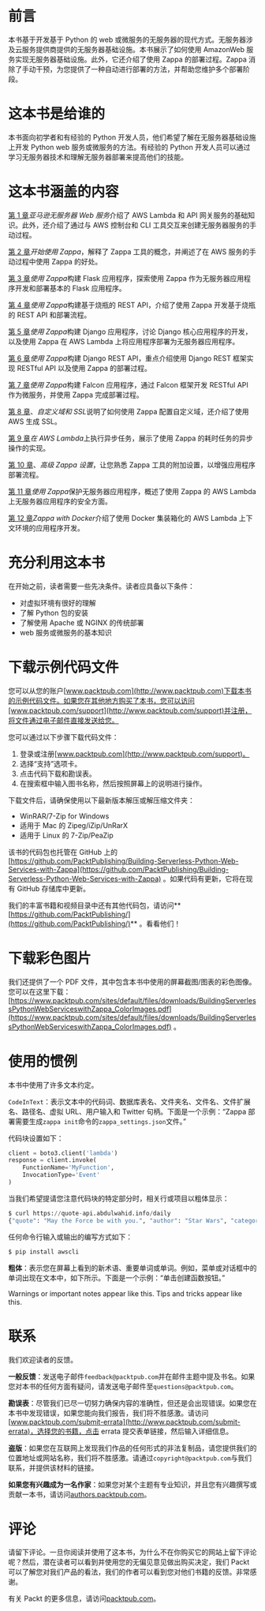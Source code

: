 # 前言

本书基于开发基于 Python 的 web 或微服务的无服务器的现代方式。无服务器涉及云服务提供商提供的无服务器基础设施。本书展示了如何使用 AmazonWeb 服务实现无服务器基础设施。此外，它还介绍了使用 Zappa 的部署过程。Zappa 消除了手动干预，为您提供了一种自动进行部署的方法，并帮助您维护多个部署阶段。

# 这本书是给谁的

本书面向初学者和有经验的 Python 开发人员，他们希望了解在无服务器基础设施上开发 Python web 服务或微服务的方法。有经验的 Python 开发人员可以通过学习无服务器技术和理解无服务器部署来提高他们的技能。

# 这本书涵盖的内容

[第 1 章](01.html)*亚马逊无服务器 Web 服务*介绍了 AWS Lambda 和 API 网关服务的基础知识。此外，还介绍了通过与 AWS 控制台和 CLI 工具交互来创建无服务器服务的手动过程。

[第 2 章](02.html)*开始使用 Zappa*，解释了 Zappa 工具的概念，并阐述了在 AWS 服务的手动过程中使用 Zappa 的好处。

[第 3 章](03.html)*使用 Zappa*构建 Flask 应用程序，探索使用 Zappa 作为无服务器应用程序开发和部署基本的 Flask 应用程序。

[第 4 章](04.html)*使用 Zappa*构建基于烧瓶的 REST API，介绍了使用 Zappa 开发基于烧瓶的 REST API 和部署流程。

[第 5 章](05.html)*使用 Zappa*构建 Django 应用程序，讨论 Django 核心应用程序的开发，以及使用 Zappa 在 AWS Lambda 上将应用程序部署为无服务器应用程序。

[第 6 章](06.html)*使用 Zappa*构建 Django REST API，重点介绍使用 Django REST 框架实现 RESTful API 以及使用 Zappa 的部署过程。

[第 7 章](07.html)*使用 Zappa*构建 Falcon 应用程序，通过 Falcon 框架开发 RESTful API 作为微服务，并使用 Zappa 完成部署过程。

[第 8 章](08.html)、*自定义域和 SSL*说明了如何使用 Zappa 配置自定义域，还介绍了使用 AWS 生成 SSL。

[第 9 章](09.html)*在 AWS Lambda*上执行异步任务，展示了使用 Zappa 的耗时任务的异步操作的实现。

[第 10 章](10.html)、*高级 Zappa 设置*，让您熟悉 Zappa 工具的附加设置，以增强应用程序部署流程。

[第 11 章](11.html)*使用 Zappa*保护无服务器应用程序，概述了使用 Zappa 的 AWS Lambda 上无服务器应用程序的安全方面。

[第 12 章](12.html)*Zappa with Docker*介绍了使用 Docker 集装箱化的 AWS Lambda 上下文环境的应用程序开发。

# 充分利用这本书

在开始之前，读者需要一些先决条件。读者应具备以下条件：

*   对虚拟环境有很好的理解
*   了解 Python 包的安装
*   了解使用 Apache 或 NGINX 的传统部署
*   web 服务或微服务的基本知识

# 下载示例代码文件

您可以从您的账户[www.packtpub.com](http://www.packtpub.com)下载本书的示例代码文件。如果您在其他地方购买了本书，您可以访问[www.packtpub.com/support](http://www.packtpub.com/support)并注册，将文件通过电子邮件直接发送给您。

您可以通过以下步骤下载代码文件：

1.  登录或注册[www.packtpub.com](http://www.packtpub.com/support)。
2.  选择“支持”选项卡。
3.  点击代码下载和勘误表。
4.  在搜索框中输入图书名称，然后按照屏幕上的说明进行操作。

下载文件后，请确保使用以下最新版本解压或解压缩文件夹：

*   WinRAR/7-Zip for Windows
*   适用于 Mac 的 Zipeg/iZip/UnRarX
*   适用于 Linux 的 7-Zip/PeaZip

该书的代码包也托管在 GitHub 上的[https://github.com/PacktPublishing/Building-Serverless-Python-Web-Services-with-Zappa](https://github.com/PacktPublishing/Building-Serverless-Python-Web-Services-with-Zappa) 。如果代码有更新，它将在现有 GitHub 存储库中更新。

我们的丰富书籍和视频目录中还有其他代码包，请访问**[https://github.com/PacktPublishing/](https://github.com/PacktPublishing/)** 。看看他们！

# 下载彩色图片

我们还提供了一个 PDF 文件，其中包含本书中使用的屏幕截图/图表的彩色图像。您可以在这里下载：[https://www.packtpub.com/sites/default/files/downloads/BuildingServerlessPythonWebServiceswithZappa_ColorImages.pdf](https://www.packtpub.com/sites/default/files/downloads/BuildingServerlessPythonWebServiceswithZappa_ColorImages.pdf) 。

# 使用的惯例

本书中使用了许多文本约定。

`CodeInText`：表示文本中的代码词、数据库表名、文件夹名、文件名、文件扩展名、路径名、虚拟 URL、用户输入和 Twitter 句柄。下面是一个示例：“Zappa 部署需要生成`zappa init`命令的`zappa_settings.json`文件。”

代码块设置如下：

```py
client = boto3.client('lambda')
response = client.invoke(
    FunctionName='MyFunction',
    InvocationType='Event'
)
```

当我们希望提请您注意代码块的特定部分时，相关行或项目以粗体显示：

```py
$ curl https://quote-api.abdulwahid.info/daily
{"quote": "May the Force be with you.", "author": "Star Wars", "category": "Movies"}
```

任何命令行输入或输出的编写方式如下：

```py
$ pip install awscli
```

**粗体**：表示您在屏幕上看到的新术语、重要单词或单词。例如，菜单或对话框中的单词出现在文本中，如下所示。下面是一个示例：“单击创建函数按钮。”

Warnings or important notes appear like this. Tips and tricks appear like this.

# 联系

我们欢迎读者的反馈。

**一般反馈**：发送电子邮件`feedback@packtpub.com`并在邮件主题中提及书名。如果您对本书的任何方面有疑问，请发送电子邮件至`questions@packtpub.com`。

**勘误表**：尽管我们已尽一切努力确保内容的准确性，但还是会出现错误。如果您在本书中发现错误，如果您能向我们报告，我们将不胜感激。请访问[www.packtpub.com/submit-errata](http://www.packtpub.com/submit-errata)，选择您的书籍，点击 errata 提交表单链接，然后输入详细信息。

**盗版**：如果您在互联网上发现我们作品的任何形式的非法复制品，请您提供我们的位置地址或网站名称，我们将不胜感激。请通过`copyright@packtpub.com`与我们联系，并提供该材料的链接。

**如果您有兴趣成为一名作家**：如果您对某个主题有专业知识，并且您有兴趣撰写或贡献一本书，请访问[authors.packtpub.com](http://authors.packtpub.com/)。

# 评论

请留下评论。一旦你阅读并使用了这本书，为什么不在你购买它的网站上留下评论呢？然后，潜在读者可以看到并使用您的无偏见意见做出购买决定，我们 Packt 可以了解您对我们产品的看法，我们的作者可以看到您对他们书籍的反馈。非常感谢。

有关 Packt 的更多信息，请访问[packtpub.com](https://www.packtpub.com/)。